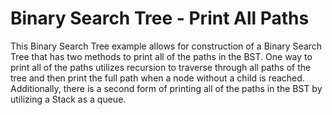# Binary Search Tree - Print All Paths
This Binary Search Tree example allows for construction of a Binary Search Tree that has two methods to print all of the paths in the BST.
One way to print all of the paths utilizes recursion to traverse through all paths of the tree and then print the full path when a node without a child is reached.
Additionally, there is a second form of printing all of the paths in the BST by utilizing a Stack as a queue.
